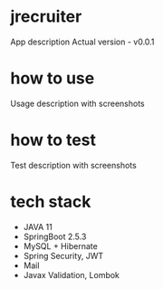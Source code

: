 # jrecruiter
App description
Actual version - v0.0.1

# how to use
Usage description with screenshots

# how to test
Test description with screenshots

# tech stack
- JAVA 11
- SpringBoot 2.5.3
- MySQL + Hibernate
- Spring Security, JWT
- Mail
- Javax Validation, Lombok
